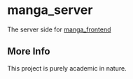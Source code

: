 # manga_server

The server side for [manga_frontend](https://github.com/fa993/manga_frontend)

## More Info

This project is purely academic in nature.
